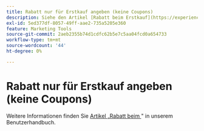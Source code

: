 ```yaml
---
title: Rabatt nur für Erstkauf angeben (keine Coupons)
description: Siehe den Artikel [Rabatt beim Erstkauf](https://experienceleague.adobe.com/de/docs/commerce-admin/marketing/promotions/cart-rules/price-rule-discount-first-purchase) in unserem Benutzerhandbuch.
exl-id: 5ed377df-8057-49ff-aae2-735a5205e360
feature: Marketing Tools
source-git-commit: 2aeb2355b74d1cdfc62b5e7c5aa04fcd0a654733
workflow-type: tm+mt
source-wordcount: '44'
ht-degree: 0%

---
```


# Rabatt nur für Erstkauf angeben (keine Coupons)

Weitere Informationen finden Sie [&#x200B; Artikel „Rabatt beim &#x200B;](https://experienceleague.adobe.com/de/docs/commerce-admin/marketing/promotions/cart-rules/price-rule-discount-first-purchase)&quot; in unserem Benutzerhandbuch.
